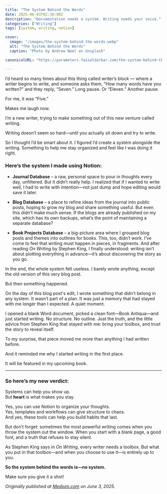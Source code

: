 ```yaml
---
title: "The System Behind the Words"
date: 2025-06-03T02:30:00Z
description: "Documentation needs a system. Writing needs your voice."
categories: ["Writing"]
tags: [system, writing, notion]

cover:
  image: "/images/the-system-behind-the-words.webp"
  alt: "The System Behind the Words"
  caption: "Photo by Andrew Neel on Unsplash"

canonicalURL: "https://parameters.faisaldarbar.com/the-system-behind-the-words-b49bb757b929"

---
```


I’d heard so many times about this thing called writer’s block — where a writer begins to write, and someone asks them, “How many words have you written?” and they reply, “Seven.” Long pause. Or “Eleven.” Another pause.

For me, it was “Five.”

Makes me laugh now.

I’m a new writer, trying to make something out of this new venture called writing.

Writing doesn’t seem so hard—until you actually sit down and try to write.

So I thought I’d be smart about it. I figured I’d create a system alongside the writing. Something to help me stay organized and feel like I was doing it right. 

### Here’s the system I made using Notion:

- **Journal Database** – a raw, personal space to pour in thoughts every day, unfiltered. But it didn’t really help. I realized that if I wanted to write well, I had to write with intention—not just dump and hope editing would save it later.

- **Blog Database** – a place to refine ideas from the journal into public posts, hoping to grow my blog and share something useful. But even this didn’t make much sense. If the blogs are already published on my site, which has its own backups, what’s the point of maintaining a separate database?

- **Book Projects Database** – a big-picture area where I grouped blog posts and themes into outlines for books. This, too, didn’t work. I’ve come to feel that writing must happen in pieces, in fragments. And after reading *On Writing* by Stephen King, I finally understood: writing isn’t about plotting everything in advance—it’s about discovering the story as you go.

In the end, the whole system felt useless. I barely wrote anything, except the old version of this very blog post.

But then something happened.

On the day of this blog post's edit, I wrote something that didn’t belong in any system. It wasn’t part of a plan. It was just a memory that had stayed with me longer than I expected. A quiet moment.

I opened a blank Word document, picked a clean font—Book Antiqua—and just started writing. No structure. No outline. Just the truth, and the little advice from Stephen King that stayed with me: bring your toolbox, and trust the story to reveal itself.

To my surprise, that piece moved me more than anything I had written before.

And it reminded me why I started writing in the first place.

It will be featured in my upcoming book.

---

### So here’s my new verdict:

Systems can help you show up.  
But **heart** is what makes you stay.

Yes, you can use Notion to organize your thoughts.  
Yes, templates and workflows can give structure to chaos.  
And yes, these tools can help you build habits that last.

But don’t forget: sometimes the most powerful writing comes when you throw the system out the window. When you start with a blank page, a good font, and a truth that refuses to stay silent.

As Stephen King says in *On Writing*, every writer needs a toolbox. But what you put in that toolbox—and when you choose to use it—is entirely up to you.

**So the system behind the words is—no system.**

Make sure you give it a shot!

*Originally published at <a href="https://parameters.faisaldarbar.com/the-system-behind-the-words-b49bb757b929" target="_blank" rel="noopener">Medium.com</a> on June 3, 2025.*